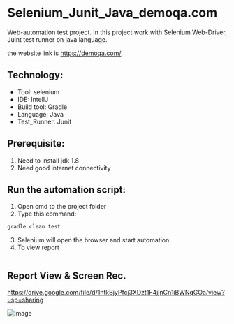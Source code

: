 # Selenium_Junit_Java_demoqa.com
Web-automation test project. In this project work with Selenium Web-Driver, Juint test runner on java language.

the website link is https://demoqa.com/

## Technology:
- Tool: selenium
- IDE: IntelIJ
- Build tool: Gradle
- Language: Java
- Test_Runner: Junit

## Prerequisite:
1. Need to install jdk 1.8
2. Need good internet connectivity

## Run the automation script:
1. Open cmd to the project folder
2. Type this command:

```sh
gradle clean test
```
3. Selenium will open the browser and start automation.
4. To view report
```sh
```
## Report View & Screen Rec.
https://drive.google.com/file/d/1htkBjyPfcj3XDzt1F4jjnCn1iBWNqGOa/view?usp=sharing

![image](https://user-images.githubusercontent.com/87892957/134742550-92c61e7c-bd3e-4288-a89a-37e654943904.png)





